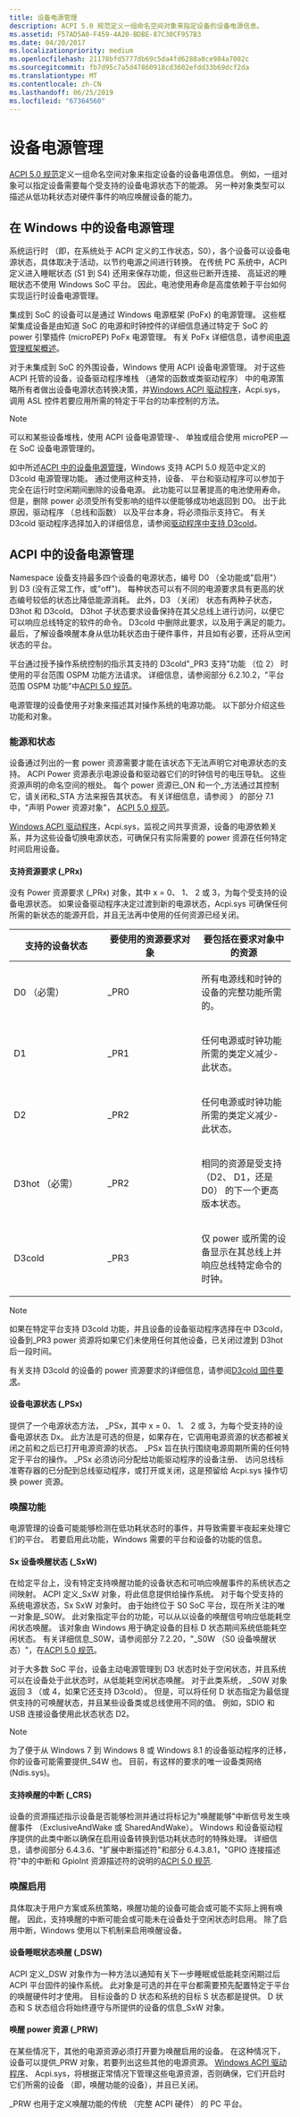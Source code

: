 ```yaml
---
title: 设备电源管理
description: ACPI 5.0 规范定义一组命名空间对象来指定设备的设备电源信息。
ms.assetid: F57AD5A0-F459-4A20-BDBE-87C30CF957B3
ms.date: 04/20/2017
ms.localizationpriority: medium
ms.openlocfilehash: 21178bfd5777db69c5da4fd6288a8ce984a7082c
ms.sourcegitcommit: fb7d95c7a5d47860918cd3602efdd33b69dcf2da
ms.translationtype: MT
ms.contentlocale: zh-CN
ms.lasthandoff: 06/25/2019
ms.locfileid: "67364560"
---
```

# <a name="device-power-management"></a>设备电源管理

[ACPI 5.0 规范](https://uefi.org/specifications)定义一组命名空间对象来指定设备的设备电源信息。 例如，一组对象可以指定设备需要每个受支持的设备电源状态下的能源。 另一种对象类型可以描述从低功耗状态对硬件事件的响应唤醒设备的能力。

## <a name="device-power-management-in-windows"></a>在 Windows 中的设备电源管理

系统运行时 （即，在系统处于 ACPI 定义的工作状态，S0），各个设备可以设备电源状态，具体取决于活动，以节约电源之间进行转换。 在传统 PC 系统中，ACPI 定义进入睡眠状态 (S1 到 S4) 还用来保存功能，但这些已断开连接、 高延迟的睡眠状态不使用 Windows SoC 平台。 因此，电池使用寿命是高度依赖于平台如何实现运行时设备电源管理。

集成到 SoC 的设备可以是通过 Windows 电源框架 (PoFx) 的电源管理。 这些框架集成设备是由知道 SoC 的电源和时钟控件的详细信息通过特定于 SoC 的 power 引擎插件 (microPEP) PoFx 电源管理。 有关 PoFx 详细信息，请参阅[电源管理框架概述](https://docs.microsoft.com/windows-hardware/drivers/kernel/overview-of-the-power-management-framework)。

对于未集成到 SoC 的外围设备，Windows 使用 ACPI 设备电源管理。 对于这些 ACPI 托管的设备，设备驱动程序堆栈 （通常的函数或类驱动程序） 中的电源策略所有者做出设备电源状态转换决策，并[Windows ACPI 驱动程序](https://docs.microsoft.com/windows-hardware/drivers/kernel/acpi-driver)，Acpi.sys，调用 ASL 控件若要应用所需的特定于平台的功率控制的方法。

> [!NOTE]
> 可以和某些设备堆栈，使用 ACPI 设备电源管理-、 单独或组合使用 microPEP — 在 SoC 设备电源管理的。

如中所述[ACPI 中的设备电源管理](https://docs.microsoft.com/windows-hardware/drivers/bringup/device-power-management#device-power-management-in-acpi)，Windows 支持 ACPI 5.0 规范中定义的 D3cold 电源管理功能。 通过使用这种支持，设备、 平台和驱动程序可以参加于完全在运行时空闲期间删除的设备电源。 此功能可以显著提高的电池使用寿命。 但是，删除 power 必须受所有受影响的组件以便能够成功地返回到 D0。 出于此原因，驱动程序 （总线和函数） 以及平台本身，将必须指示支持它。 有关 D3cold 驱动程序选择加入的详细信息，请参阅[驱动程序中支持 D3cold](https://docs.microsoft.com/windows-hardware/drivers/kernel/supporting-d3cold-in-a-driver)。

## <a name="device-power-management-in-acpi"></a>ACPI 中的设备电源管理

Namespace 设备支持最多四个设备的电源状态，编号 D0 （全功能或"启用"） 到 D3 (没有正常工作，或"off")。 每种状态可以有不同的电源要求具有更高的状态编号较低的状态比降低能源消耗。 此外，D3 （关闭） 状态有两种子状态，D3hot 和 D3cold。 D3hot 子状态要求设备保持在其父总线上进行访问，以便它可以响应总线特定的软件的命令。 D3cold 中删除此要求，以及用于满足的能力。 最后，了解设备唤醒本身从低功耗状态由于硬件事件，并且如有必要，还将从空闲状态的平台。

平台通过授予操作系统控制的指示其支持的 D3cold"\_PR3 支持"功能 （位 2） 时使用的平台范围 OSPM 功能方法请求。 详细信息，请参阅部分 6.2.10.2，"平台范围 OSPM 功能"中[ACPI 5.0 规范](https://uefi.org/specifications)。

电源管理的设备使用子对象来描述其对操作系统的电源功能。 以下部分介绍这些功能和对象。

### <a name="power-resources-and-states"></a>能源和状态

设备通过列出的一套 power 资源需要才能在该状态下无法声明它对电源状态的支持。 ACPI Power 资源表示电源设备和驱动器它们的时钟信号的电压导轨。 这些资源声明的命名空间的根处。 每个 power 资源已\_ON 和一个\_方法通过其控制它，请关闭和\_STA 方法来报告其状态。 有关详细信息，请参阅 》 的部分 7.1 中，"声明 Power 资源对象"， [ACPI 5.0 规范](https://uefi.org/specifications)。

[Windows ACPI 驱动程序](https://docs.microsoft.com/windows-hardware/drivers/kernel/acpi-driver)，Acpi.sys，监视之间共享资源，设备的电源依赖关系，并为这些设备切换电源状态，可确保只有实际需要的 power 资源在任何特定时间启用设备。

#### <a name="power-resource-requirements-prx"></a>支持资源要求 (\_PRx)

没有 Power 资源要求 (\_PRx) 对象，其中 x = 0、 1、 2 或 3，为每个受支持的设备电源状态。 如果设备驱动程序决定过渡到新的电源状态，Acpi.sys 可确保任何所需的新状态的能源开启，并且无法再中使用的任何资源已经关闭。

<table>
<colgroup>
<col width="33%" />
<col width="33%" />
<col width="33%" />
</colgroup>
<thead>
<tr class="header">
<th>支持的设备状态</th>
<th>要使用的资源要求对象</th>
<th>要包括在要求对象中的资源</th>
</tr>
</thead>
<tbody>
<tr class="odd">
<td>D0 （必需）</td>
<td>_PR0</td>
<td><p>所有电源线和时钟的设备的完整功能所需的。</p></td>
</tr>
<tr class="even">
<td>D1</td>
<td>_PR1</td>
<td><p>任何电源或时钟功能所需的类定义减少-此状态。</p></td>
</tr>
<tr class="odd">
<td>D2</td>
<td>_PR2</td>
<td><p>任何电源或时钟功能所需的类定义减少-此状态。</p></td>
</tr>
<tr class="even">
<td>D3hot （必需）</td>
<td>_PR2</td>
<td><p>相同的资源是受支持 （D2、 D1，还是 D0） 的下一个更高版本状态。</p></td>
</tr>
<tr class="odd">
<td>D3cold</td>
<td>_PR3</td>
<td><p>仅 power 或所需的设备显示在其总线上并响应总线特定命令的时钟。</p></td>
</tr>
</tbody>
</table>

 > [!NOTE]
 > 如果在特定平台支持 D3cold 功能，并且设备的设备驱动程序选择在中 D3cold，设备到\_PR3 power 资源将如果它们未使用任何其他设备，已关闭过渡到 D3hot 后一段时间。

有关支持 D3cold 的设备的 power 资源要求的详细信息，请参阅[D3cold 固件要求](firmware-requirements-for-d3cold.md)。

#### <a name="device-power-state-psx"></a>设备电源状态 (\_PSx)

提供了一个电源状态方法， \_PSx，其中 x = 0、 1、 2 或 3，为每个受支持的设备电源状态 Dx。 此方法是可选的但是，如果存在，它调用电源资源的状态都被关闭之前和之后已打开电源资源的状态。 \_PSx 旨在执行围绕电源周期所需的任何特定于平台的操作。 \_PSx 必须访问分配给功能驱动程序的设备注册、 访问总线标准寄存器的已分配到总线驱动程序，或打开或关闭，这是预留给 Acpi.sys 操作切换 power 资源。

### <a name="wake-capabilities"></a>唤醒功能

电源管理的设备可能能够检测在低功耗状态时的事件，并导致需要半夜起来处理它们的平台。 若要启用此功能，Windows 需要的平台和设备的功能的信息。

#### <a name="sx-device-wake-state-sxw"></a>Sx 设备唤醒状态 (\_SxW)

在给定平台上，没有特定支持唤醒功能的设备状态和可响应唤醒事件的系统状态之间映射。 ACPI 定义\_SxW 对象，将此信息提供给操作系统。 对于每个受支持的系统电源状态，Sx SxW 对象时。 由于始终位于 S0 SoC 平台，现在所关注的唯一对象是\_S0W。 此对象指定平台的功能，可以从以设备的唤醒信号响应低能耗空闲状态唤醒。 该对象由 Windows 用于确定设备的目标 D 状态期间系统低能耗空闲状态。 有关详细信息\_S0W，请参阅部分 7.2.20，"\_S0W （S0 设备唤醒状态）"，在[ACPI 5.0 规范](https://uefi.org/specifications)。

对于大多数 SoC 平台，设备主动电源管理到 D3 状态时处于空闲状态，并且系统可以在设备处于此状态时，从低能耗空闲状态唤醒。 对于此类系统， \_S0W 对象返回 3 （或 4，如果它还支持 D3cold）。 但是，可以将任何 D 状态指定为最低提供支持的可唤醒状态，并且某些设备类或总线使用不同的值。 例如，SDIO 和 USB 连接设备使用此状态状态 D2。

> [!NOTE]
> 为了便于从 Windows 7 到 Windows 8 或 Windows 8.1 的设备驱动程序的迁移，你的设备可能需要提供\_S4W 也。 目前，有这样的要求的唯一设备类网络 (Ndis.sys)。

#### <a name="wake-capable-interrupts-crs"></a>支持唤醒的中断 (\_CRS)

设备的资源描述指示设备是否能够检测并通过将标记为"唤醒能够"中断信号发生唤醒事件 （ExclusiveAndWake 或 SharedAndWake）。 Windows 和设备驱动程序提供的此类中断以确保在启用设备转换到低功耗状态时的特殊处理。 详细信息，请参阅部分 6.4.3.6、"扩展中断描述符"和部分 6.4.3.8.1，"GPIO 连接描述符"中的中断和 GpioInt 资源描述符的说明的[ACPI 5.0 规范](https://uefi.org/specifications).

### <a name="wake-enablement"></a>唤醒启用

具体取决于用户方案或系统策略，唤醒功能的设备可能会或可能不实际上拥有唤醒。 因此，支持唤醒的中断可能会或可能未在设备处于空闲状态时启用。 除了启用中断，Windows 使用以下机制来启用唤醒设备。

#### <a name="device-sleep-wake-dsw"></a>设备睡眠状态唤醒 (\_DSW)

ACPI 定义\_DSW 对象作为一种方法以通知有关下一步睡眠或低能耗空闲期过后 ACPI 平台固件的操作系统。 此对象是可选的并在平台都需要预先配置特定于平台的唤醒硬件时才使用。 目标设备的 D 状态和系统的目标 S 状态都是提供。 D 状态和 S 状态组合将始终遵守与所提供的设备的信息\_SxW 对象。

#### <a name="power-resources-for-wake-prw"></a>唤醒 power 资源 (\_PRW)

在某些情况下，其他的电源资源必须打开要为唤醒启用的设备。 在这种情况下，设备可以提供\_PRW 对象，若要列出这些其他的电源资源。 [Windows ACPI 驱动程序](https://docs.microsoft.com/windows-hardware/drivers/kernel/acpi-driver)、 Acpi.sys，将根据正常情况下管理这些电源资源，否则确保，它们开启时它们所需的设备 （即，唤醒功能的设备），并且已关闭。

\_PRW 也用于定义唤醒功能的传统 （完整 ACPI 硬件） 的 PC 平台。
